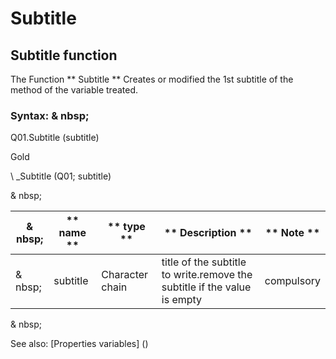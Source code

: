 # Subtitle

## Subtitle function

The Function ** Subtitle ** Creates or modified the 1st subtitle of the method of the variable treated.

### Syntax: & nbsp;

Q01.Subtitle (subtitle)

Gold

\ _Subtitle (Q01; subtitle)

& nbsp;

| & nbsp; | ** name ** | ** type ** | ** Description ** | ** Note ** |
| --- | --- | --- | --- | --- |
| & nbsp; | subtitle | Character chain | title of the subtitle to write.remove the subtitle if the value is empty | compulsory |

& nbsp;

See also: [Properties variables] (<modify Proproprietesdesvariable.md>)